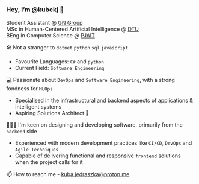 ### Hey, I’m @kubekj 👋

<p>
  Student Assistant @ <a href="https://www.gn.com" title="GN Group">GN Group</a>
<br/>
  MSc in Human-Centered Artificial Intelligence @ <a href="https://www.dtu.dk/english/" title="DTU">DTU</a>
<br/>
  BEng in Computer Science @ <a href="https://pja.edu.pl/en/" title="PJAIT">PJAIT</a>
</p>

🛠️ Not a stranger to `dotnet` `python` `sql` `javascript`
  - Favourite Languages: `C#` and `python`
  - Current Field: `Software Engineering`

💻 Passionate about `DevOps` and `Software Engineering`, with a strong fondness for `MLOps`
  - Specialised in the infrastructural and backend aspects of applications & intelligent systems
  - Aspiring Solutions Architect 💪

👨🏼‍🍳 I'm keen on designing and developing software, primarily from the `backend` side
  - Experienced with modern development practices like `CI/CD`, `DevOps` and `Agile Techniques`  
  - Capable of delivering functional and responsive `frontend` solutions when the project calls for it

📫 How to reach me - kuba.jedraszka@proton.me

<!---
kubekj/kubekj is a ✨ special ✨ repository because its `README.md` (this file) appears on your GitHub profile.
You can click the Preview link to take a look at your changes.
--->
